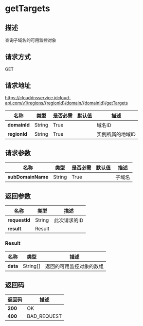 # getTargets


## 描述
查询子域名的可用监控对象

## 请求方式
GET

## 请求地址
https://clouddnsservice.jdcloud-api.com/v1/regions/{regionId}/domain/{domainId}/getTargets

|名称|类型|是否必需|默认值|描述|
|---|---|---|---|---|
|**domainId**|String|True| |域名ID|
|**regionId**|String|True| |实例所属的地域ID|

## 请求参数
|名称|类型|是否必需|默认值|描述|
|---|---|---|---|---|
|**subDomainName**|String|True| |子域名|


## 返回参数
|名称|类型|描述|
|---|---|---|
|**requestId**|String|此次请求的ID|
|**result**|Result| |

### Result
|名称|类型|描述|
|---|---|---|
|**data**|String[]|返回的可用监控对象的数组|

## 返回码
|返回码|描述|
|---|---|
|**200**|OK|
|**400**|BAD_REQUEST|
